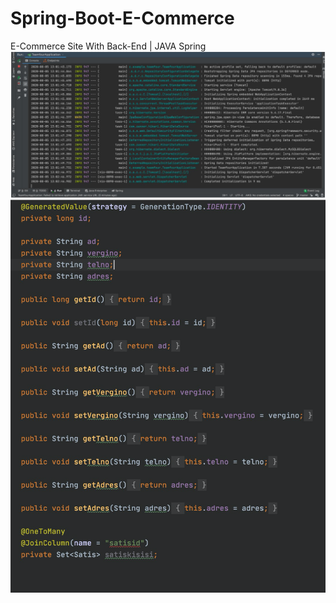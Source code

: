 # Spring-Boot-E-Commerce
 E-Commerce Site With Back-End | JAVA Spring
![Screenshot](https://github.com/rslozl/Spring-Boot-E-Commerce/blob/master/Screenshot%202020-08-05%20at%2021.59.03.png)
![Screenshot](https://raw.githubusercontent.com/rslozl/Spring-Boot-E-Commerce/master/Picture%201.png)







